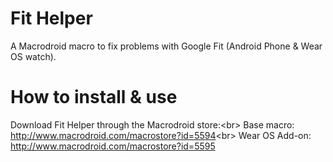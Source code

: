 # Fit Helper
A Macrodroid macro to fix problems with Google Fit (Android Phone &amp; Wear OS watch).

# How to install &amp; use
Download Fit Helper through the Macrodroid store:<br\>
Base macro: http://www.macrodroid.com/macrostore?id=5594<br\>
Wear OS Add-on: http://www.macrodroid.com/macrostore?id=5595